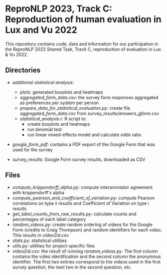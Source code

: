 # ReproNLP 2023, Track C: Reproduction of human evaluation in Lux and Vu 2022
This repository contains code, data and information for our participation in the ReproNLP 2023 Shared Task, Track C, reproduction of evaluation in Lux &amp; Vu 2022.

## Directories
* _additional statistical analysis_:
  *  _plots_: generated boxplots and heatmaps
  * _aggregated_form_data.csv_: the survey form responses aggregated as preferences per system per person
  * _prepare_data_for_statistical_evaluation.py_: create file _aggregated_form_data.csv_ from _survey_results/answers_gform.csv_
  * _statistical_analysis.r_: R script to:
    * create boxplots and heatmaps
    * run binomial test
    * run linear mixed-effects model and calculate odds ratio

* _google_form_pdf_: contains a PDF export of the Google Form that was used for the survey

* _survey_results_: Google Form survey results, downloaded as CSV

## Files
* _compute_krippendorff_alpha.py_: compute interannotator agreement with krippendorff's alpha
* _compute_pearson_and_coefficient_of_variation.py_: compute Pearson correlations on type ii results and Coefficient of Variation on type i results
* _get_label_counts_from_raw_results.py_: calculate counts and percentages of each label category
* _random_videos.py_: create random ordering of videos for the Google Form (credits to Craig Thompson) and random identifiers for each video. This results in _video2id.csv_
* _stats.py_: statistical utilities
* _utils.py_: utilities for project-specific files
* _video2id.csv_: the result of running _random_videos.py_. The first column contains the video identification and the second column the anonymous identifier. The first two entries correspond to the videos used in the first survey question, the next two in the second question, etc.
